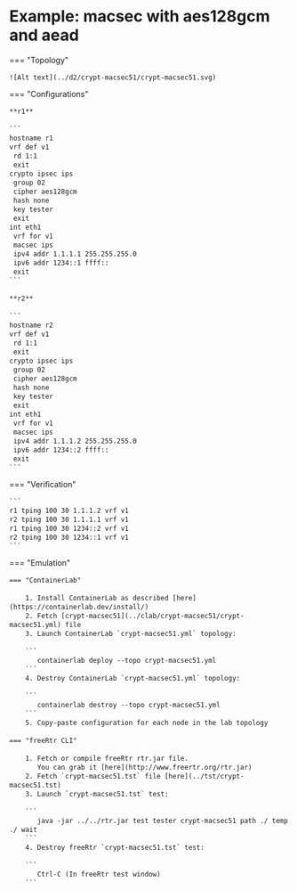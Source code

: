 # Example: macsec with aes128gcm and aead

=== "Topology"

    ![Alt text](../d2/crypt-macsec51/crypt-macsec51.svg)

=== "Configurations"

    **r1**

    ```
    hostname r1
    vrf def v1
     rd 1:1
     exit
    crypto ipsec ips
     group 02
     cipher aes128gcm
     hash none
     key tester
     exit
    int eth1
     vrf for v1
     macsec ips
     ipv4 addr 1.1.1.1 255.255.255.0
     ipv6 addr 1234::1 ffff::
     exit
    ```

    **r2**

    ```
    hostname r2
    vrf def v1
     rd 1:1
     exit
    crypto ipsec ips
     group 02
     cipher aes128gcm
     hash none
     key tester
     exit
    int eth1
     vrf for v1
     macsec ips
     ipv4 addr 1.1.1.2 255.255.255.0
     ipv6 addr 1234::2 ffff::
     exit
    ```

=== "Verification"

    ```
    r1 tping 100 30 1.1.1.2 vrf v1
    r2 tping 100 30 1.1.1.1 vrf v1
    r1 tping 100 30 1234::2 vrf v1
    r2 tping 100 30 1234::1 vrf v1
    ```

=== "Emulation"

    === "ContainerLab"

        1. Install ContainerLab as described [here](https://containerlab.dev/install/)  
        2. Fetch [crypt-macsec51](../clab/crypt-macsec51/crypt-macsec51.yml) file  
        3. Launch ContainerLab `crypt-macsec51.yml` topology:  

        ```
           containerlab deploy --topo crypt-macsec51.yml  
        ```
        4. Destroy ContainerLab `crypt-macsec51.yml` topology:  

        ```
           containerlab destroy --topo crypt-macsec51.yml  
        ```
        5. Copy-paste configuration for each node in the lab topology

    === "freeRtr CLI"

        1. Fetch or compile freeRtr rtr.jar file.  
           You can grab it [here](http://www.freertr.org/rtr.jar)  
        2. Fetch `crypt-macsec51.tst` file [here](../tst/crypt-macsec51.tst)  
        3. Launch `crypt-macsec51.tst` test:  

        ```
           java -jar ../../rtr.jar test tester crypt-macsec51 path ./ temp ./ wait
        ```
        4. Destroy freeRtr `crypt-macsec51.tst` test:  

        ```
           Ctrl-C (In freeRtr test window)
        ```

